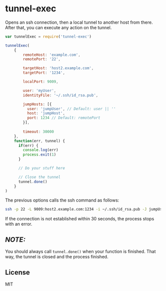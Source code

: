 tunnel-exec
===========

Opens an ssh connection, then a local tunnel to another host from there. After that, you can execute any action on the tunnel.

```js
var tunnelExec = require('tunnel-exec')

tunnelExec(
    {
        remoteHost: 'example.com',
        remotePort: '22',

        targetHost: 'host2.example.com',
        targetPort: '1234',

        localPort: 9009,

        user: 'myUser',
        identityFile: '~/.ssh/id_rsa.pub',

        jumpHosts: [{
          user: 'jumpUser', // Default: user || ''
          host: 'jumpHost',
          port: 1234 // Default: remotePort
        }],
        
        timeout: 30000
    },
    function(err, tunnel) {
      if(err) {
        console.log(err)
        process.exit(1)
      }

      // Do your stuff here

      // Close the tunnel
      tunnel.done()
    }
)
```

The previous options calls the ssh command as follows:

```bash
ssh -p 22 -L 9009:host2.example.com:1234 -i ~/.ssh/id_rsa.pub -J jumpUser@jumpHost:1234 myUser@example.com
```

If the connection is not established within 30 seconds, the process stops with an error.


*NOTE:*
-------

You should always call `tunnel.done()` when your function is finished. That way, the tunnel is closed and the process finished.


License
-------

MIT
